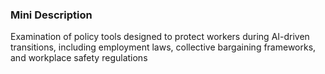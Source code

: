 ### Mini Description

Examination of policy tools designed to protect workers during AI-driven transitions, including employment laws, collective bargaining frameworks, and workplace safety regulations
